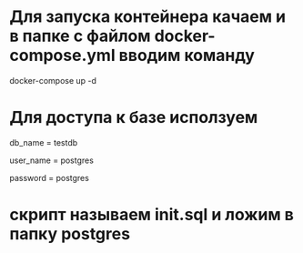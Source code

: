 # Для запуска контейнера качаем и в папке с файлом docker-compose.yml вводим команду
docker-compose up -d

# Для доступа к базе исползуем
db_name = testdb  

user_name = postgres  

password = postgres  


# скрипт называем init.sql и ложим в папку postgres
